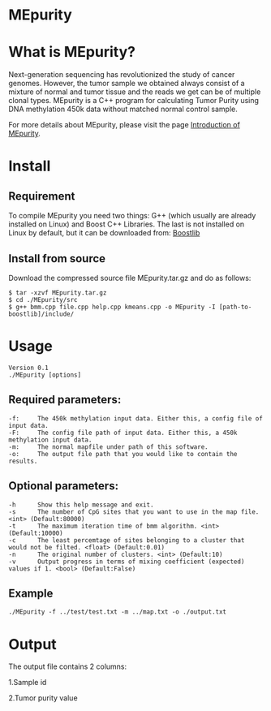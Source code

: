 
# MEpurity
# What is MEpurity?
Next-generation sequencing has revolutionized the study of cancer genomes. However, the tumor sample we obtained always consist of a mixture of normal and tumor tissue and the reads we get can be of multiple clonal types. MEpurity is a C++ program for calculating Tumor Purity using DNA methylation 450k data without matched normal control sample. 

For more details about MEpurity, please visit the page [Introduction of MEpurity](https://github.com/lbw1995/MEpurity).

# Install
## Requirement
To compile MEpurity you need two things: G++ (which usually are already installed on Linux) and Boost C++ Libraries. The last is not installed on Linux by default, but it can be downloaded from:
[Boostlib](https://www.boost.org/users/history/version_1_69_0.html)
## Install from source
Download the compressed source file MEpurity.tar.gz and do as follows:

    $ tar -xzvf MEpurity.tar.gz
    $ cd ./MEpurity/src
    $ g++ bmm.cpp file.cpp help.cpp kmeans.cpp -o MEpurity -I [path-to-boostlib]/include/
# Usage
    Version 0.1
    ./MEpurity [options]
## Required parameters:
    -f:     The 450k methylation input data. Either this, a config file of input data.
    -F:     The config file path of input data. Either this, a 450k methylation input data.
    -m:     The normal mapfile under path of this software.
    -o:     The output file path that you would like to contain the results.
## Optional parameters:
    -h      Show this help message and exit.
    -s      The number of CpG sites that you want to use in the map file. <int> (Default:80000)
    -t      The maximum iteration time of bmm algorithm. <int> (Default:10000)
    -c      The least percemtage of sites belonging to a cluster that would not be filted. <float> (Default:0.01)
    -n      The original number of clusters. <int> (Default:10)
    -v	    Output progress in terms of mixing coefficient (expected) values if 1. <bool> (Default:False)
## Example
    ./MEpurity -f ../test/test.txt -m ../map.txt -o ./output.txt
# Output
The output file contains 2 columns:

1.Sample id

2.Tumor purity value
